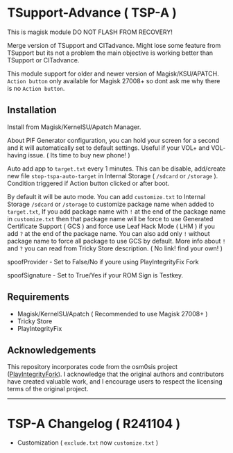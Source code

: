 # TSupport-Advance ( TSP-A )

This is magisk module DO NOT FLASH FROM RECOVERY!

Merge version of TSupport and CITadvance. Might lose some feature from TSupport but its not a problem the main objective is working better than TSupport or CITadvance.

This module support for older and newer version of Magisk/KSU/APATCH. `Action button` only available for Magisk 27008+ so dont ask me why there is no `Action button`.

## Installation

Install from Magisk/KernelSU/Apatch Manager.

About PIF Generator configuration, you can hold your screen for a second and it will automatically set to default settings. Useful if your VOL+ and VOL- having issue. ( Its time to buy new phone! )

Auto add app to `target.txt` every 1 minutes. This can be disable, add/create new file `stop-tspa-auto-target` in Internal Storage ( `/sdcard` or `/storage` ). Condition triggered if Action button clicked or after boot.

By default it will be auto mode. You can add `customize.txt` to Internal Storage `/sdcard` or `/storage` to customize package name when added to `target.txt`, If you add package name with `!` at the end of the package name in `customize.txt` then that package name will be force to use Generated Certificate Support ( GCS ) and force use Leaf Hack Mode ( LHM ) if you add `?` at the end of the package name. You can also add only `!` without package name to force all package to use GCS by default. More info about `!` and `?` you can read from Tricky Store description. ( No link! find your own! )

spoofProvider - Set to False/No if youre using PlayIntegrityFix Fork

spoofSignature - Set to True/Yes if your ROM Sign is Testkey.

## Requirements

- Magisk/KernelSU/Apatch ( Recommended to use Magisk 27008+ )
- Tricky Store
- PlayIntegrityFix

## Acknowledgements

This repository incorporates code from the osm0sis project ([PlayIntegrityFork](https://github.com/osm0sis/PlayIntegrityFork)). I acknowledge that the original authors and contributors have created valuable work, and I encourage users to respect the licensing terms of the original project.

---

# TSP-A Changelog ( R241104 )
- Customization ( `exclude.txt` now `customize.txt` )